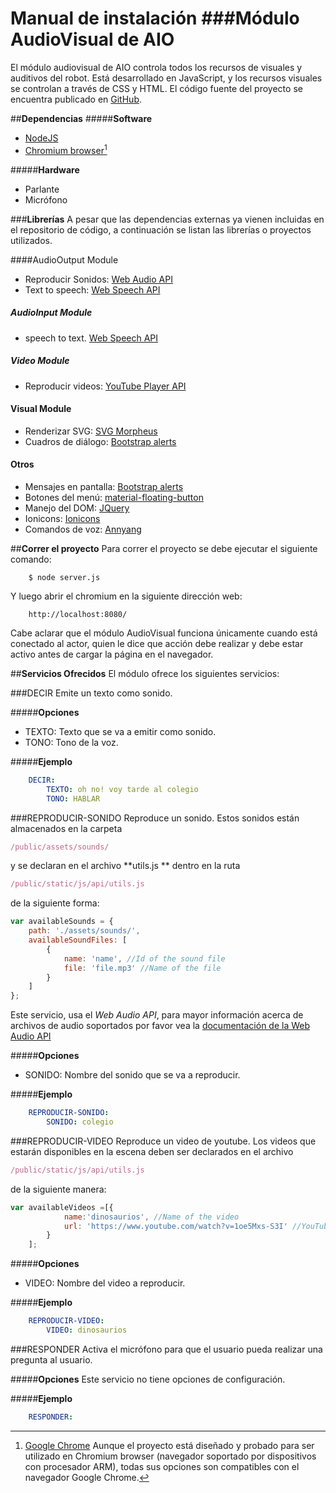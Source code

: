 Manual de instalación
###Módulo AudioVisual de AIO
===================


El módulo audiovisual de AIO controla todos los recursos de visuales y auditivos del robot. Está desarrollado en JavaScript, y los recursos visuales se controlan a través de CSS y HTML. El código fuente del proyecto se encuentra publicado en [GitHub]([https://github.com/AIO-Javeriana/AudioVisual-Module).

##**Dependencias**
#####**Software**
  - [NodeJS](https://nodejs.org/es/)
  - [Chromium browser](https://www.chromium.org/)[^1]
  
#####**Hardware**
  - Parlante
  - Micrófono

###**Librerías**
A pesar que las dependencias externas ya vienen incluidas en el repositorio de código, a continuación se listan las librerías o proyectos utilizados.

####AudioOutput Module
  - Reproducir Sonidos: [Web Audio API](https://developer.mozilla.org/es/docs/Web_Audio_API)
  - Text to speech: [Web Speech API](https://dvcs.w3.org/hg/speech-api/raw-file/tip/speechapi.html)

##### AudioInput Module
  - speech to text. [Web Speech API](https://dvcs.w3.org/hg/speech-api/raw-file/tip/speechapi.html)

##### Video Module
  - Reproducir videos: [YouTube Player API](https://developers.google.com/youtube/js_api_reference?hl=es-419)

#### Visual Module
  - Renderizar SVG: [SVG Morpheus](https://github.com/alexk111/SVG-Morpheus)
  - Cuadros de diálogo: [Bootstrap alerts](http://www.w3schools.com/bootstrap/bootstrap_alerts.asp)

#### Otros
  - Mensajes en pantalla: [Bootstrap alerts](http://www.w3schools.com/bootstrap/bootstrap_alerts.asp)
  - Botones del menú: [material-floating-button](https://github.com/nobitagit/material-floating-button)
  - Manejo del DOM: [JQuery](https://jquery.com/)
  - Ionicons: [Ionicons](http://ionicons.com/)
  - Comandos de voz: [Annyang](https://www.talater.com/annyang/)

##**Correr el proyecto**
Para correr el proyecto se debe ejecutar el siguiente comando:
```
	$ node server.js
```
Y luego abrir el chromium en la siguiente dirección web:
```
	http://localhost:8080/
```
Cabe aclarar que el módulo AudioVisual funciona únicamente cuando está conectado al actor, quien le dice que acción debe realizar y debe estar activo antes de cargar la página en el navegador.

##**Servicios Ofrecidos**
El módulo ofrece los siguientes servicios:

###DECIR
Emite un texto como sonido.

#####**Opciones**
- TEXTO: Texto que se va a emitir como sonido.
- TONO: Tono de la voz.

#####**Ejemplo**
```yaml
	DECIR: 
		TEXTO: oh no! voy tarde al colegio
		TONO: HABLAR
```
###REPRODUCIR-SONIDO
Reproduce un sonido. Estos sonidos están almacenados en la carpeta 
```js
/public/assets/sounds/
```
 y se declaran en el archivo **utils.js ** dentro en la ruta 
```js
/public/static/js/api/utils.js
```
 de la siguiente forma:
```js
var availableSounds = {
    path: './assets/sounds/',
    availableSoundFiles: [
        {
            name: 'name', //Id of the sound file
            file: 'file.mp3' //Name of the file
        }
    ]
};
```
Este servicio, usa el *Web Audio API*, para mayor información acerca de archivos de audio soportados por favor vea la [documentación de la Web Audio API](https://developer.mozilla.org/en-US/docs/Web/HTML/Supported_media_formats#Browser_compatibility)

#####**Opciones**
-	SONIDO: Nombre del sonido que se va a reproducir.

#####**Ejemplo**
```yaml
	REPRODUCIR-SONIDO: 
	    SONIDO: colegio
```
###REPRODUCIR-VIDEO
Reproduce un video de youtube. Los videos que estarán disponibles en la escena deben ser declarados en el archivo 
```js
/public/static/js/api/utils.js
```
de la siguiente manera:

```js
var availableVideos =[{
            name:'dinosaurios', //Name of the video
            url: 'https://www.youtube.com/watch?v=1oe5Mxs-S3I' //YouTube Video URL
        }
    ];
```

#####**Opciones**
- VIDEO: Nombre del video a reproducir.

#####**Ejemplo**
```yaml
	REPRODUCIR-VIDEO: 
		VIDEO: dinosaurios   
```

###RESPONDER
Activa el micrófono para que el usuario pueda realizar una pregunta al usuario.

#####**Opciones**
Este servicio no tiene opciones de configuración.

#####**Ejemplo**
```yaml
	RESPONDER:  
```

 [^1]: [Google Chrome](https://www.google.com/chrome/) Aunque el proyecto está diseñado y probado para ser utilizado en Chromium browser (navegador soportado por dispositivos con procesador ARM), todas sus opciones son compatibles con el navegador Google Chrome.


